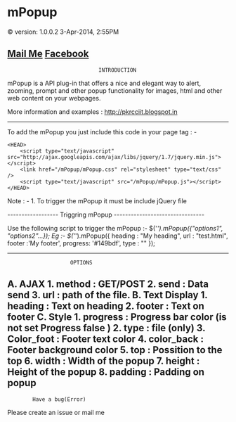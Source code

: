 # mPopup
© version: 1.0.0.2
3-Apr-2014, 2:55PM

[Mail Me](kr.prashant94@gmail.com)
[Facebook](https://facebook.com/prashant94)
--------------------------------------------------------------------
					             INTRODUCTION
mPopup is a API plug-in that offers a nice and elegant way to alert, 
zooming, prompt and other popup functionality for images, html and 
other web content on your webpages.

More information and examples : http://pkrcciit.blogspot.in

				
--------------------------------------------------------------------

To add the mPopup you just include this code in your page <head> tag : -

	<HEAD>
		<script type="text/javascript" src="http://ajax.googleapis.com/ajax/libs/jquery/1.7/jquery.min.js"></script>
		<link href="/mPopup/mPopup.css" rel="stylesheet" type="text/css" />
		<script type="text/javascript" src="/mPopup/mPopup.js"></script>
	</HEAD>

Note : - 	1. To trigger the mPopup it must be include jQuery file

------------------ Triggring mPopup --------------------------------

Use the following script to trigger the mPopup :-
			    $('*').mPopup({"options1", "options2"...});
Eg :- 
			$('*').mPopup({
				heading	: "My heading",
				url		: "test.html",
				footer	:'My footer',
				progress: '#149bdf',
				type	: ""
			});
			
--------------------------------------------------------------------
						OPTIONS
A.	AJAX
		1.	method 		: GET/POST
		2.	send		: Data send
		3.	url			: path of the file.
B.	Text Display
		1.	heading		: Text on heading
		2.	footer		: Text on footer
C.	Style
		1.	progress	: Progress bar color (is not set Progress false )
		2.	type		: file (only)
		3.	Color_foot	: Footer text color
		4.	color_back	: Footer background color
		5.	top			: Possition to the top
		6.	width		: Width of the popup
		7.	height		:  Height of the popup
		8.	padding		: Padding on popup
--------------------------------------------------------------------
			Have a bug(Error)

Please create an issue or mail me 
